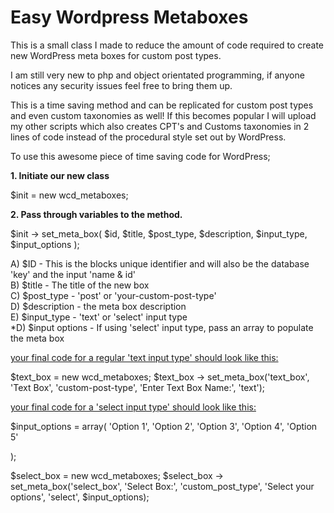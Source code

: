Easy Wordpress Metaboxes
========================

This is a small class I made to reduce the amount of code required to create new WordPress meta boxes for custom post types. 

I am still very new to php and object orientated programming, if anyone notices any security issues feel free to bring them up.

This is a time saving method and can be replicated for custom post types and even custom taxonomies as well! If this becomes popular I will upload my other scripts which also creates CPT's and Customs taxonomies in 2 lines of code instead of the procedural style set out by WordPress.

To use this awesome piece of time saving code for WordPress;

<b>1. Initiate our new class</b>
	
$init = new wcd_metaboxes;

<b>2. Pass through variables to the method.</b>

$init -> set_meta_box( $id, $title, $post_type, $description, $input_type, $input_options  );

A) $ID - This is the blocks unique identifier and will also be the database 'key' and the input 'name & id'<br />
B) $title - The title of the new box<br />
C) $post_type - 'post' or 'your-custom-post-type'<br />
D) $description - the meta box description<br />
E) $input_type - 'text' or 'select' input type<br />
*D) $input options - If using 'select' input type, pass an array to populate the meta box<br />

<u>your final code for a regular 'text input type' should look like this:</u>

$text_box = new wcd_metaboxes;
$text_box -> set_meta_box('text_box', 'Text Box', 'custom-post-type', 'Enter Text Box Name:', 'text');

<u>your final code for a 'select input type' should look like this:</u>

$input_options = array(
	'Option 1',
	'Option 2',
	'Option 3',
	'Option 4',
	'Option 5'
		
);

$select_box = new wcd_metaboxes;
$select_box -> set_meta_box('select_box', 'Select Box:', 'custom_post_type', 'Select your options', 'select', $input_options);
	
	
